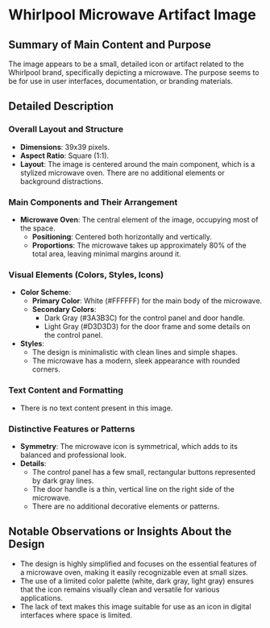 # Whirlpool Microwave Artifact Image

## Summary of Main Content and Purpose
The image appears to be a small, detailed icon or artifact related to the Whirlpool brand, specifically depicting a microwave. The purpose seems to be for use in user interfaces, documentation, or branding materials.

## Detailed Description

### Overall Layout and Structure
- **Dimensions**: 39x39 pixels.
- **Aspect Ratio**: Square (1:1).
- **Layout**: The image is centered around the main component, which is a stylized microwave oven. There are no additional elements or background distractions.

### Main Components and Their Arrangement
- **Microwave Oven**: The central element of the image, occupying most of the space.
  - **Positioning**: Centered both horizontally and vertically.
  - **Proportions**: The microwave takes up approximately 80% of the total area, leaving minimal margins around it.

### Visual Elements (Colors, Styles, Icons)
- **Color Scheme**:
  - **Primary Color**: White (#FFFFFF) for the main body of the microwave.
  - **Secondary Colors**:
    - Dark Gray (#3A3B3C) for the control panel and door handle.
    - Light Gray (#D3D3D3) for the door frame and some details on the control panel.
- **Styles**:
  - The design is minimalistic with clean lines and simple shapes.
  - The microwave has a modern, sleek appearance with rounded corners.

### Text Content and Formatting
- There is no text content present in this image.

### Distinctive Features or Patterns
- **Symmetry**: The microwave icon is symmetrical, which adds to its balanced and professional look.
- **Details**:
  - The control panel has a few small, rectangular buttons represented by dark gray lines.
  - The door handle is a thin, vertical line on the right side of the microwave.
  - There are no additional decorative elements or patterns.

## Notable Observations or Insights About the Design
- The design is highly simplified and focuses on the essential features of a microwave oven, making it easily recognizable even at small sizes.
- The use of a limited color palette (white, dark gray, light gray) ensures that the icon remains visually clean and versatile for various applications.
- The lack of text makes this image suitable for use as an icon in digital interfaces where space is limited.
